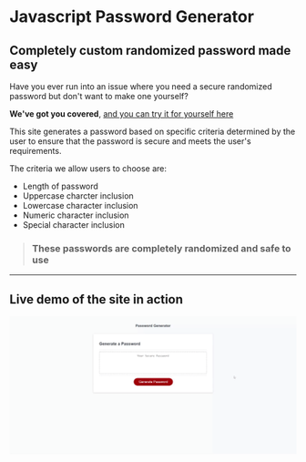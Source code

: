 # Javascript Password Generator

## Completely custom randomized password made easy

Have you ever run into an issue where you need a secure randomized password but don't want to make one yourself?

**We've got you covered**, [and you can try it for yourself here](https://rgarrettlee.github.io/password-generator/)

This site generates a password based on specific criteria determined by the user to ensure that the password is secure and meets the user's requirements.

The criteria we allow users to choose are:
- Length of password
- Uppercase charcter inclusion
- Lowercase character inclusion
- Numeric character inclusion
- Special character inclusion

> ### These passwords are completely randomized and safe to use

--- 
## Live demo of the site in action

![site in action](./assets/images/sitedemo.gif)